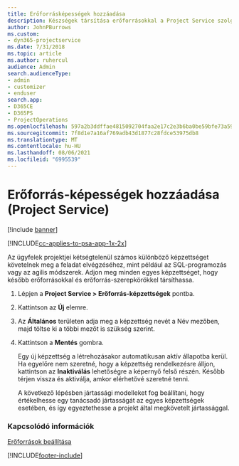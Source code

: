 ```yaml
---
title: Erőforrásképességek hozzáadása
description: Készségek társítása erőforrásokkal a Project Service szolgáltatásban
author: JohnPBurrows
ms.custom:
- dyn365-projectservice
ms.date: 7/31/2018
ms.topic: article
ms.author: ruhercul
audience: Admin
search.audienceType:
- admin
- customizer
- enduser
search.app:
- D365CE
- D365PS
- ProjectOperations
ms.openlocfilehash: 597a2b3ddffae4815092704faa2e17c2e3b6ba0be59bfe73a59a89a4fe506ede
ms.sourcegitcommit: 7f8d1e7a16af769adb43d1877c28fdce53975db8
ms.translationtype: MT
ms.contentlocale: hu-HU
ms.lasthandoff: 08/06/2021
ms.locfileid: "6995539"
---
```

# <a name="add-resource-skills-project-service"></a>Erőforrás-képességek hozzáadása (Project Service)

[!include [banner](../includes/psa-now-project-operations.md)]

[!INCLUDE[cc-applies-to-psa-app-1x-2x](../includes/cc-applies-to-psa-app-1x-2x.md)]

Az ügyfelek projektjei kétségtelenül számos különböző képzettséget követelnek meg a feladat elvégzéséhez, mint például az SQL-programozás vagy az agilis módszerek. Adjon meg minden egyes képzettséget, hogy később erőforrásokkal és erőforrás-szerepkörökkel társíthassa.  
  
1. Lépjen a **Project Service > Erőforrás-képzettségek** pontba.  
  
2. Kattintson az **Új** elemre.  
  
3. Az **Általános** területen adja meg a képzettség nevét a Név mezőben, majd töltse ki a többi mezőt is szükség szerint.  
  
4. Kattintson a **Mentés** gombra.  
  
   Egy új képzettség a létrehozásakor automatikusan aktív állapotba kerül. Ha egyelőre nem szeretné, hogy a képzettség rendelkezésre álljon, kattintson az **Inaktiválás** lehetőségre a képernyő felső részén. Később térjen vissza és aktiválja, amkor elérhetővé szeretné tenni.  
  
   A következő lépésben jártassági modelleket fog beállítani, hogy értékelhesse egy tanácsadó jártasságát az egyes képzettségek esetében, és így egyeztethesse a projekt által megkövetelt jártassággal.  
  
### <a name="see-also"></a>Kapcsolódó információk  
 [Erőforrások beállítása](../psa/set-up-resources.md)


[!INCLUDE[footer-include](../includes/footer-banner.md)]